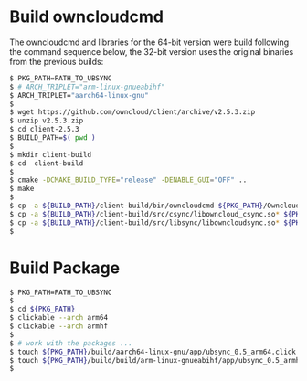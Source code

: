 # Build owncloudcmd

The owncloudcmd and libraries for the 64-bit version were build following the command sequence below, the 32-bit version uses the original binaries from the previous builds:

```bash
$ PKG_PATH=PATH_TO_UBSYNC
$ # ARCH_TRIPLET="arm-linux-gnueabihf"
$ ARCH_TRIPLET="aarch64-linux-gnu"
$
$ wget https://github.com/owncloud/client/archive/v2.5.3.zip
$ unzip v2.5.3.zip
$ cd client-2.5.3
$ BUILD_PATH=$( pwd )
$ 
$ mkdir client-build
$ cd  client-build
$ 
$ cmake -DCMAKE_BUILD_TYPE="release" -DENABLE_GUI="OFF" ..
$ make
$ 
$ cp -a ${BUILD_PATH}/client-build/bin/owncloudcmd ${PKG_PATH}/Owncloud-Sync/lib/${ARCH_TRIPLET}/bin
$ cp -a ${BUILD_PATH}/client-build/src/csync/libowncloud_csync.so* ${PKG_PATH}/Owncloud-Sync/lib/${ARCH_TRIPLET}/lib/
$ cp -a ${BUILD_PATH}/client-build/src/libsync/libowncloudsync.so* ${PKG_PATH}/Owncloud-Sync/lib/${ARCH_TRIPLET}/lib/
$
```

# Build Package

```bash
$ PKG_PATH=PATH_TO_UBSYNC
$ 
$ cd ${PKG_PATH}
$ clickable --arch arm64
$ clickable --arch armhf
$
$ # work with the packages ...
$ touch ${PKG_PATH}/build/aarch64-linux-gnu/app/ubsync_0.5_arm64.click
$ touch ${PKG_PATH}/build/build/arm-linux-gnueabihf/app/ubsync_0.5_armhf.click
$
```

